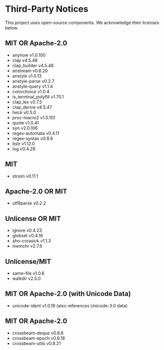 # Third-Party Notices

This project uses open-source components. We acknowledge their licenses below.

## MIT OR Apache-2.0
- anyhow v1.0.100
- clap v4.5.48
- clap_builder v4.5.48
- anstream v0.6.20
- anstyle v1.0.13
- anstyle-parse v0.2.7
- anstyle-query v1.1.4
- colorchoice v1.0.4
- is_terminal_polyfill v1.70.1
- clap_lex v0.7.5
- clap_derive v4.5.47
- heck v0.5.0
- proc-macro2 v1.0.101
- quote v1.0.41
- syn v2.0.106
- regex-automata v0.4.11
- regex-syntax v0.8.6
- bstr v1.12.0
- log v0.4.28

## MIT
- strsim v0.11.1

## Apache-2.0 OR MIT
- utf8parse v0.2.2

## Unlicense OR MIT
- ignore v0.4.23
- globset v0.4.16
- aho-corasick v1.1.3
- memchr v2.7.6

## Unlicense/MIT
- same-file v1.0.6
- walkdir v2.5.0

## MIT OR Apache-2.0 (with Unicode Data)
- unicode-ident v1.0.19 (also references Unicode-3.0 data)

## MIT OR Apache-2.0
- crossbeam-deque v0.8.6
- crossbeam-epoch v0.9.18
- crossbeam-utils v0.8.21

